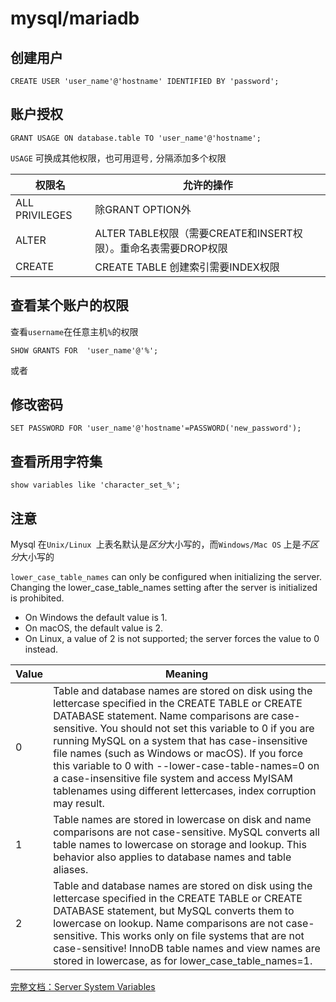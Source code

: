 # mysql/mariadb

## 创建用户

```mysql
CREATE USER 'user_name'@'hostname' IDENTIFIED BY 'password';
```

## 账户授权

```mysql
GRANT USAGE ON database.table TO 'user_name'@'hostname';
```
`USAGE` 可换成其他权限，也可用逗号`,` 分隔添加多个权限


| 权限名 |允许的操作|
|-------|---|
|ALL PRIVILEGES |除GRANT OPTION外|
| ALTER | ALTER TABLE权限（需要CREATE和INSERT权限）。重命名表需要DROP权限|
|CREATE| CREATE TABLE 创建索引需要INDEX权限|

## 查看某个账户的权限

查看`username`在任意主机`%`的权限
```mysql
SHOW GRANTS FOR  'user_name'@'%';
```
或者

## 修改密码

```mysql
SET PASSWORD FOR 'user_name'@'hostname'=PASSWORD('new_password');
```


## 查看所用字符集

```mysql
show variables like 'character_set_%';
```

## 注意

Mysql 在`Unix/Linux `上表名默认是*区分*大小写的，而`Windows/Mac OS` 上是*不区分*大小写的

`lower_case_table_names` can only be configured when initializing the server. Changing the lower_case_table_names setting after the server is initialized is prohibited.

- On Windows the default value is 1. 
- On macOS, the default value is 2. 
- On Linux, a value of 2 is not supported; the server forces the value to 0 instead.

|Value|	Meaning|
|---|---|
|0|	Table and database names are stored on disk using the lettercase specified in the CREATE TABLE or CREATE DATABASE statement. Name comparisons are case-sensitive. You should not set this variable to 0 if you are running MySQL on a system that has case-insensitive file names (such as Windows or macOS). If you force this variable to 0 with --lower-case-table-names=0 on a case-insensitive file system and access MyISAM tablenames using different lettercases, index corruption may result.|
|1|	Table names are stored in lowercase on disk and name comparisons are not case-sensitive. MySQL converts all table names to lowercase on storage and lookup. This behavior also applies to database names and table aliases.|
|2|	Table and database names are stored on disk using the lettercase specified in the CREATE TABLE or CREATE DATABASE statement, but MySQL converts them to lowercase on lookup. Name comparisons are not case-sensitive. This works only on file systems that are not case-sensitive! InnoDB table names and view names are stored in lowercase, as for lower_case_table_names=1.|


[完整文档：Server System Variables](https://dev.mysql.com/doc/refman/8.0/en/server-system-variables.html#sysvar_lower_case_table_names)
